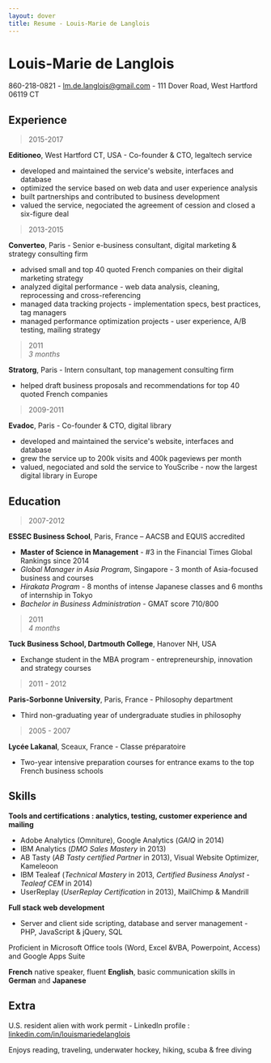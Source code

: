 ```yaml
---
layout: dover
title: Resume - Louis-Marie de Langlois
---
```


# Louis-Marie de Langlois

<!--
>U.S. resident alien<br/>
>Work permit

> 860-218-0821 | [lm.de.langlois@gmail.com](mailto:lm.de.langlois@gmail.com)<br/>
> 111 Dover Road, West Hartford 06119 CT
-->

860-218-0821 - [lm.de.langlois@gmail.com](mailto:lm.de.langlois@gmail.com) - 111 Dover Road, West Hartford 06119 CT

## Experience

> 2015-2017

__Editioneo__, West Hartford CT, USA - Co-founder & CTO, legaltech service
- developed and maintained the service's website, interfaces and database
- optimized the service based on web data and user experience analysis
- built partnerships and contributed to business development
- valued the service, negociated the agreement of cession and closed a six-figure deal

> 2013-2015

__Converteo__, Paris - Senior e-business consultant, digital marketing & strategy consulting firm
- advised small and top 40 quoted French companies on their digital marketing strategy
- analyzed digital performance - web data analysis, cleaning, reprocessing and cross-referencing
- managed data tracking projects - implementation specs, best practices, tag managers
- managed performance optimization projects - user experience, A/B testing, mailing strategy

> 2011<br/>_3 months_

__Stratorg__, Paris - Intern consultant, top management consulting firm
- helped draft business proposals and recommendations for top 40 quoted French companies

> 2009-2011

__Evadoc__, Paris - Co-founder & CTO, digital library
- developed and maintained the service's website, interfaces and database
- grew the service up to 200k visits and 400k pageviews per month
- valued, negociated and sold the service to YouScribe - now the largest digital library in Europe

<!--
> 2009

__WordAppeal__, Paris, France - Freelance, online communications consulting agency
- content integration in websites for top 40 quoted French companies

> 2008<br/>_3 months_

__Hitachi__, Tokyo, Japan - Intern, Planning & Development Office
- benchmarked corporate strategies of nuclear power plants construction & railway business companies

> 2008<br/>_3 months_

__IBM Japan__, Yamato, Japan - Intern, Information Management Dpt, IBM Research laboratory
- helped develop and and optimize a phonetic transcription software (French from/to Japanese)
-->
## Education

> 2007-2012

__ESSEC Business School__, Paris, France – AACSB and EQUIS accredited
- __Master of Science in Management__ - #3 in the Financial Times Global Rankings since 2014
- *Global Manager in Asia Program*, Singapore - 3 month of Asia-focused business and courses
- *Hirakata Program* - 8 months of intense Japanese classes and 6 months of internship in Tokyo
- *Bachelor in Business Administration* - GMAT score 710/800

> 2011<br/>_4 months_

__Tuck Business School, Dartmouth College__, Hanover NH, USA
- Exchange student in the MBA program - entrepreneurship, innovation and strategy courses

> 2011 - 2012

__Paris-Sorbonne University__, Paris, France - Philosophy department
- Third non-graduating year of undergraduate studies in philosophy


> 2005 - 2007

__Lycée Lakanal__, Sceaux, France - Classe préparatoire
- Two-year intensive preparation courses for entrance exams to the top French business schools

<!--
> 2005

__Lycée Emile Zola__, Rennes, France
- High School Diploma (French scientific « Baccalauréat »)
-->
## Skills

__Tools and certifications : analytics, testing, customer experience and mailing__
- Adobe Analytics (Omniture), Google Analytics (*GAIQ* in 2014)
- IBM Analytics (*DMO Sales Mastery* in 2013)
- AB Tasty (*AB Tasty certified Partner* in 2013), Visual Website Optimizer, Kameleoon
- IBM Tealeaf (*Technical Mastery* in 2013, *Certified Business Analyst - Tealeaf CEM* in 2014)
- UserReplay (*UserReplay Certification* in 2013), MailChimp & Mandrill

__Full stack web development__
 - Server and client side scripting, database and server management - PHP, JavaScript & jQuery, SQL
 
 Proficient in Microsoft Office tools (Word, Excel &VBA, Powerpoint, Access) and Google Apps Suite
 
__French__ native speaker, fluent __English__, basic communication skills in __German__ and __Japanese__

## Extra

U.S. resident alien with work permit - LinkedIn profile : [linkedin.com/in/louismariedelanglois](https://linkedin.com/in/louismariedelanglois/?locale=en_US)

Enjoys reading, traveling, underwater hockey, hiking, scuba & free diving

